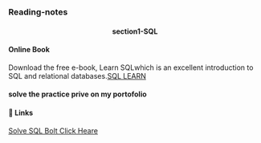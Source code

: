 
### Reading-notes
<h4 align="center">section1-SQL</h4>

#### Online Book

Download the free e-book, Learn SQLwhich is an excellent introduction to SQL and relational databases.[SQL LEARN](https://landing.chartio.com/download-learn-sql)


#### solve the practice prive on my portofolio
#### 🔗 Links
[Solve  SQL Bolt Click Heare](/AllReadMeFile/READMESQL.md)




